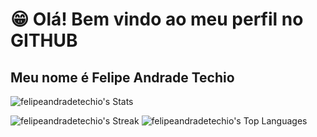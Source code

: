 # 😁 Olá! Bem vindo ao meu perfil no GITHUB
## Meu nome é Felipe Andrade Techio

![felipeandradetechio's Stats](https://github-readme-stats.vercel.app/api?username=felipeandradetechio&theme=highcontrast&show_icons=true&hide_border=false&count_private=true)

![felipeandradetechio's Streak](https://github-readme-streak-stats.herokuapp.com/?user=felipeandradetechio&theme=highcontrast&hide_border=false)
![felipeandradetechio's Top Languages](https://github-readme-stats.vercel.app/api/top-langs/?username=felipeandradetechio&theme=highcontrast&show_icons=true&hide_border=false&layout=compact)

